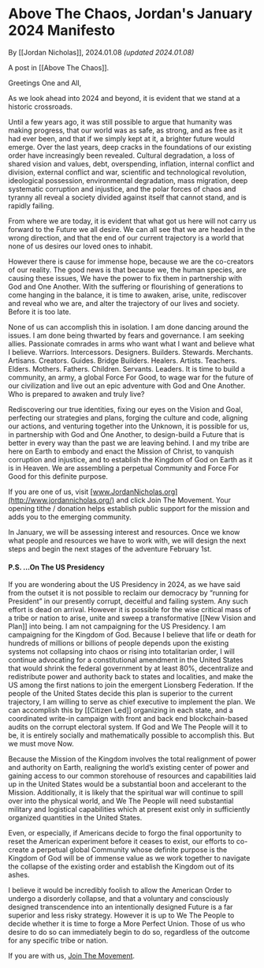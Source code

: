 # Above The Chaos, Jordan's January 2024 Manifesto

By [[Jordan Nicholas]], 2024.01.08 _(updated 2024.01.08)_

A post in [[Above The Chaos]].

Greetings One and All, 

As we look ahead into 2024 and beyond, it is evident that we stand at a historic crossroads. 

Until a few years ago, it was still possible to argue that humanity was making progress, that our world was as safe, as strong, and as free as it had ever been, and that if we simply kept at it, a brighter future would emerge. Over the last years, deep cracks in the foundations of our existing order have increasingly been revealed. Cultural degradation, a loss of shared vision and values, debt, overspending, inflation, internal conflict and division, external conflict and war, scientific and technological revolution, ideological possession, environmental degradation, mass migration, deep systematic corruption and injustice, and the polar forces of chaos and tyranny all reveal a society divided against itself that cannot stand, and is rapidly failing. 

From where we are today, it is evident that what got us here will not carry us forward to the Future we all desire. We can all see that we are headed in the wrong direction, and that the end of our current trajectory is a world that none of us desires our loved ones to inhabit.

However there is cause for immense hope, because we are the co-creators of our reality. The good news is that because we, the human species, are causing these issues, We have the power to fix them in partnership with God and One Another. With the suffering or flourishing of generations to come hanging in the balance, it is time to awaken, arise, unite, rediscover and reveal who we are, and alter the trajectory of our lives and society. Before it is too late. 

None of us can accomplish this in isolation. I am done dancing around the issues. I am done being thwarted by fears and governance. I am seeking allies. Passionate comrades in arms who want what I want and believe what I believe. Warriors. Intercessors. Designers. Builders. Stewards. Merchants. Artisans. Creators. Guides. Bridge Builders. Healers. Artists. Teachers. Elders. Mothers. Fathers. Children. Servants. Leaders. It is time to build a community, an army, a global Force For Good, to wage war for the future of our civilization and live out an epic adventure with God and One Another. Who is prepared to awaken and truly live?

Rediscovering our true identities, fixing our eyes on the Vision and Goal, perfecting our strategies and plans, forging the culture and code, aligning our actions, and venturing together into the Unknown, it is possible for us, in partnership with God and One Another, to design-build a Future that is better in every way than the past we are leaving behind. I and my tribe are here on Earth to embody and enact the Mission of Christ, to vanquish corruption and injustice, and to establish the Kingdom of God on Earth as it is in Heaven. We are assembling a perpetual Community and Force For Good for this definite purpose. 

If you are one of us, visit [www.JordanNicholas.org](http://www.jordannicholas.org/) and click Join The Movement. Your opening tithe / donation helps establish public support for the mission and adds you to the emerging community. 

In January, we will be assessing interest and resources. Once we know what people and resources we have to work with, we will design the next steps and begin the next stages of the adventure February 1st. 

#### P.S. ...On The US Presidency 

If you are wondering about the US Presidency in 2024, as we have said from the outset it is not possible to reclaim our democracy by “running for President” in our presently corrupt, deceitful and failing system. Any such effort is dead on arrival. However it is possible for the wise critical mass of a tribe or nation to arise, unite and sweep a transformative [[New Vision and Plan]] into being. I am not campaigning for the US Presidency. I am campaigning for the Kingdom of God. Because I believe that life or death for hundreds of millions or billions of people depends upon the existing systems not collapsing into chaos or rising into totalitarian order, I will continue advocating for a constitutional amendment in the United States that would shrink the federal government by at least 80%, decentralize and redistribute power and authority back to states and localities, and make the US among the first nations to join the emergent Lionsberg Federation. If the people of the United States decide this plan is superior to the current trajectory, I am willing to serve as chief executive to implement the plan. We can accomplish this by [[Citizen Led]] organizing in each state, and a coordinated write-in campaign with front and back end blockchain-based audits on the corrupt electoral system. If God and We The People will it to be, it is entirely socially and mathematically possible to accomplish this. But we must move Now. 

Because the Mission of the Kingdom involves the total realignment of power and authority on Earth, realigning the world’s existing center of power and gaining access to our common storehouse of resources and capabilities laid up in the United States would be a substantial boon and accelerant to the Mission. Additionally, it is likely that the spiritual war will continue to spill over into the physical world, and We The People will need substantial military and logistical capabilities which at present exist only in sufficiently organized quantities in the United States. 

Even, or especially, if Americans decide to forgo the final opportunity to reset the American experiment before it ceases to exist, our efforts to co-create a perpetual global Community whose definite purpose is the Kingdom of God will be of immense value as we work together to navigate the collapse of the existing order and establish the Kingdom out of its ashes. 

I believe it would be incredibly foolish to allow the American Order to undergo a disorderly collapse, and that a voluntary and consciously designed transcendence into an intentionally designed Future is a far superior and less risky strategy. However it is up to We The People to decide whether it is time to forge a More Perfect Union. Those of us who desire to do so can immediately begin to do so, regardless of the outcome for any specific tribe or nation.

If you are with us, [Join The Movement](https://jordannicholas.org/join_the_movement).  